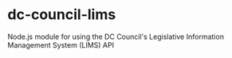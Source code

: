 # dc-council-lims
Node.js module for using the DC Council's Legislative Information Management System (LIMS) API

